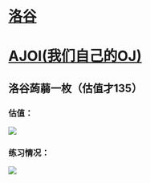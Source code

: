 # [洛谷](www.luogu.com.cn)

# [AJOI(我们自己的OJ)](http://47.103.34.21:8888/)

## 洛谷蒟蒻一枚（估值才135）
### 估值：
![](https://luogu.wao3.cn/api/guzhi?id=631713&scores=100,31,0,4,0)

### 练习情况：
![](https://statcard.vercel.app/api?id=631713)
